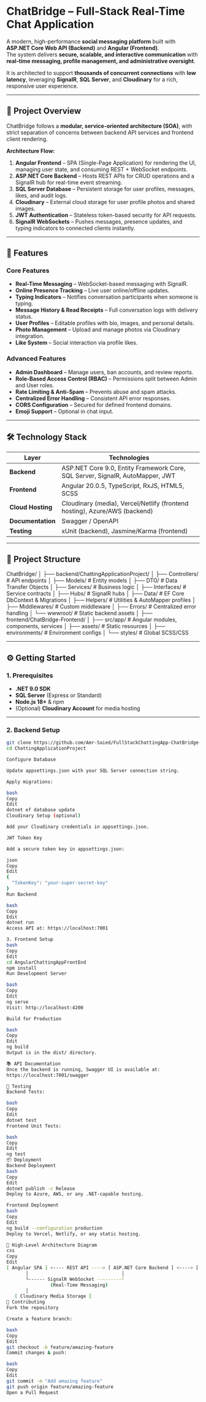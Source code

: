 # **ChatBridge – Full-Stack Real-Time Chat Application**

A modern, high-performance **social messaging platform** built with **ASP.NET Core Web API (Backend)** and **Angular (Frontend)**.  
The system delivers **secure, scalable, and interactive communication** with **real-time messaging, profile management, and administrative oversight**.  

It is architected to support **thousands of concurrent connections** with **low latency**, leveraging **SignalR**, **SQL Server**, and **Cloudinary** for a rich, responsive user experience.

---

## **📜 Project Overview**

ChatBridge follows a **modular, service-oriented architecture (SOA)**, with strict separation of concerns between backend API services and frontend client rendering.  

**Architecture Flow:**
1. **Angular Frontend** – SPA (Single-Page Application) for rendering the UI, managing user state, and consuming REST + WebSocket endpoints.
2. **ASP.NET Core Backend** – Hosts REST APIs for CRUD operations and a SignalR hub for real-time event streaming.
3. **SQL Server Database** – Persistent storage for user profiles, messages, likes, and audit logs.
4. **Cloudinary** – External cloud storage for user profile photos and shared images.
5. **JWT Authentication** – Stateless token-based security for API requests.
6. **SignalR WebSockets** – Pushes messages, presence updates, and typing indicators to connected clients instantly.

---

## **🚀 Features**

### **Core Features**
- **Real-Time Messaging** – WebSocket-based messaging with SignalR.
- **Online Presence Tracking** – Live user online/offline updates.
- **Typing Indicators** – Notifies conversation participants when someone is typing.
- **Message History & Read Receipts** – Full conversation logs with delivery status.
- **User Profiles** – Editable profiles with bio, images, and personal details.
- **Photo Management** – Upload and manage photos via Cloudinary integration.
- **Like System** – Social interaction via profile likes.

### **Advanced Features**
- **Admin Dashboard** – Manage users, ban accounts, and review reports.
- **Role-Based Access Control (RBAC)** – Permissions split between Admin and User roles.
- **Rate Limiting & Anti-Spam** – Prevents abuse and spam attacks.
- **Centralized Error Handling** – Consistent API error responses.
- **CORS Configuration** – Secured for defined frontend domains.
- **Emoji Support** – Optional in chat input.

---

## **🛠 Technology Stack**

| Layer            | Technologies |
|------------------|--------------|
| **Backend**      | ASP.NET Core 9.0, Entity Framework Core, SQL Server, SignalR, AutoMapper, JWT |
| **Frontend**     | Angular 20.0.5, TypeScript, RxJS, HTML5, SCSS |
| **Cloud Hosting**| Cloudinary (media), Vercel/Netlify (frontend hosting), Azure/AWS (backend) |
| **Documentation**| Swagger / OpenAPI |
| **Testing**      | xUnit (backend), Jasmine/Karma (frontend) |

---

## **📂 Project Structure**

ChatBridge/
│
├── backend/ChattingApplicationProject/
│ ├── Controllers/ # API endpoints
│ ├── Models/ # Entity models
│ ├── DTO/ # Data Transfer Objects
│ ├── Services/ # Business logic
│ ├── Interfaces/ # Service contracts
│ ├── Hubs/ # SignalR hubs
│ ├── Data/ # EF Core DbContext & Migrations
│ ├── Helpers/ # Utilities & AutoMapper profiles
│ ├── Middlewares/ # Custom middleware
│ ├── Errors/ # Centralized error handling
│ └── wwwroot/ # Static backend assets
│
├── frontend/ChatBridge-Frontend/
│ ├── src/app/ # Angular modules, components, services
│ ├── assets/ # Static resources
│ ├── environments/ # Environment configs
│ └── styles/ # Global SCSS/CSS


---

## **⚙ Getting Started**

### **1. Prerequisites**
- **.NET 9.0 SDK**
- **SQL Server** (Express or Standard)
- **Node.js 18+** & npm
- (Optional) **Cloudinary Account** for media hosting

---

### **2. Backend Setup**

```bash
git clone https://github.com/Amr-Saied/FullStackChattingApp-ChatBridge-
cd ChattingApplicationProject

Configure Database

Update appsettings.json with your SQL Server connection string.

Apply migrations:

bash
Copy
Edit
dotnet ef database update
Cloudinary Setup (optional)

Add your Cloudinary credentials in appsettings.json.

JWT Token Key

Add a secure token key in appsettings.json:

json
Copy
Edit
{
  "TokenKey": "your-super-secret-key"
}
Run Backend

bash
Copy
Edit
dotnet run
Access API at: https://localhost:7001

3. Frontend Setup
bash
Copy
Edit
cd AngularChattingAppFrontEnd
npm install
Run Development Server

bash
Copy
Edit
ng serve
Visit: http://localhost:4200

Build for Production

bash
Copy
Edit
ng build
Output is in the dist/ directory.

📚 API Documentation
Once the backend is running, Swagger UI is available at:
https://localhost:7001/swagger

🧪 Testing
Backend Tests:

bash
Copy
Edit
dotnet test
Frontend Unit Tests:

bash
Copy
Edit
ng test
📦 Deployment
Backend Deployment
bash
Copy
Edit
dotnet publish -c Release
Deploy to Azure, AWS, or any .NET-capable hosting.

Frontend Deployment
bash
Copy
Edit
ng build --configuration production
Deploy to Vercel, Netlify, or any static hosting.

📐 High-Level Architecture Diagram
css
Copy
Edit
[ Angular SPA ] <---- REST API ----> [ ASP.NET Core Backend ] <----> [ SQL Server DB ]
       │                                  │
       └------ SignalR WebSocket ---------┘
                (Real-Time Messaging)
       │
   [ Cloudinary Media Storage ]
🤝 Contributing
Fork the repository

Create a feature branch:

bash
Copy
Edit
git checkout -b feature/amazing-feature
Commit changes & push:

bash
Copy
Edit
git commit -m "Add amazing feature"
git push origin feature/amazing-feature
Open a Pull Request
